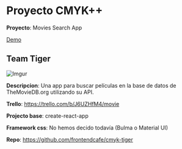 # Proyecto CMYK++

**Proyecto**: Movies Search App

[Demo](https://cmyk-tiger.netlify.app/)

## Team Tiger

![Imgur](https://i.imgur.com/BUzfnj5m.jpg)

**Descripcion**: Una app para buscar películas en la base de datos de TheMovieDB.org utilizando su API.

**Trello**: https://trello.com/b/J6UZHfM4/movie

**Projecto base**: create-react-app

**Framework css**: No hemos decido todavía (Bulma o Material UI)

**Repo**: https://github.com/frontendcafe/cmyk-tiger
